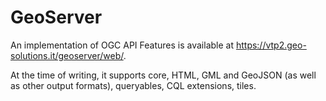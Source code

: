 # GeoServer

An implementation of OGC API Features is available at https://vtp2.geo-solutions.it/geoserver/web/.

At the time of writing, it supports core, HTML, GML and GeoJSON (as well as other output formats), queryables, CQL extensions, tiles.
